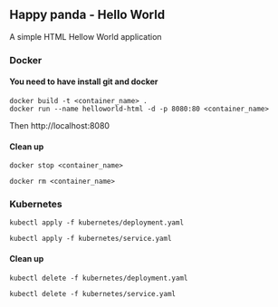 
##   Happy panda - Hello World      
A simple HTML Hellow World application

### Docker 

#### You need to have install git and docker 

	docker build -t <container_name> .
    docker run --name helloworld-html -d -p 8080:80 <container_name>


Then http://localhost:8080
  

#### Clean up
	
	docker stop <container_name>

    docker rm <container_name>
   


### Kubernetes 	

    kubectl apply -f kubernetes/deployment.yaml

    kubectl apply -f kubernetes/service.yaml


#### Clean up

    kubectl delete -f kubernetes/deployment.yaml

    kubectl delete -f kubernetes/service.yaml